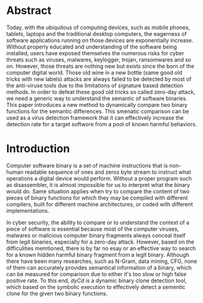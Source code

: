 # Abstract
Today, with the ubiquitous of computing devices, such as mobile phones, tablets, laptops and the traditional desktop computers, the eagerness of software applications running on those devices are exponentially increase. Without properly educated and understanding of the software being installed, users have exposed themselves the numerous risks for cyber threats such as viruses, malwares, keylogger, trojan, ransomwares and so on. However, those threats are nothing new but exists since the born of the computer digital world. Those old wine in a new bottle (same good old tricks with new labels) attacks are always failed to be detected by most of the anti-viruse tools due to the limitations of signature based detection methods. In order to defeat these good old tricks so called zero-day attack, we need a generic way to understand the semantic of software binaries. This paper introduces a new method to dynamically compare two binary functions for the semantic differences. This smenatic comparison can be used as a virus detection framework that it can effectively increase the detection rate for a target softwore from a pool of known harmful behaviors.   

# Introduction
Computer software binary is a set of machine instructions that is non-human readable sequence of ones and zeros byte stream to instruct what operations a digital device would perform. Without a proper program such as disassembler, it is almost impossible for us to interpret what the binary would do. Same situation applies when try to compare the content of two pieces of binary functions for which they may be compiled with different compilers, built for different machine architectures, or coded with different implementations. 

In cyber security, the ability to compare or to understand the context of a piece of software is essential because most of the computer viruses, malwares or malicious computer binary fragments always conceal itself from legit binaries, especially for a zero-day attack. However, based on the difficulities memtioned, there is by far no esay or an effective way to search for a known hidden harmful binary fragment from a legit binary. Although there have been many researches, such as N-Gram, data mining, CFG, none of them can accurately provides semantical information of a binary, which can be measured for comparison due to either it's too slow or high false positive rate. To this end, *dyCd* is a dynamic binary clone detection tool, which based on the symbolic execution to effectively detect a sementic clone for the given two binary functions.




